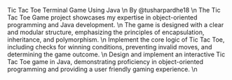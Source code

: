 Tic Tac Toe Terminal Game Using Java \n
By @tusharpardhe18 \n
The Tic Tac Toe Game project showcases my expertise in object-oriented programming and Java development. \n
The game is designed with a clear and modular structure, emphasizing the principles of encapsulation, inheritance, and polymorphism. \n
Implement the core logic of Tic Tac Toe, including checks for winning conditions, preventing invalid moves, and determining the game outcome. \n
Design and implement an interactive Tic Tac Toe game in Java, demonstrating proficiency in object-oriented programming and providing a user friendly gaming experience. \n
